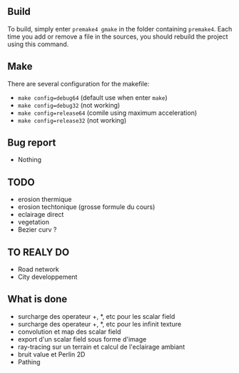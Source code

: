 ## Build

To build, simply enter `premake4 gmake` in the folder containing `premake4`.
Each time you add or remove a file in the sources, you should rebuild the project using this command.

## Make

There are several configuration for the makefile:
 * `make config=debug64` (default use when enter `make`)
 * `make config=debug32` (not working)
 * `make config=release64` (comile using maximum acceleration)
 * `make config=release32` (not working)

## Bug report
 * Nothing

## TODO
 * erosion thermique
 * erosion techtonique (grosse formule du cours)
 * eclairage direct
 * vegetation
 * Bezier curv ?

## TO REALY DO
 * Road network
 * City developpement

## What is done
 * surcharge des operateur +, *, etc pour les scalar field
 * surcharge des operateur +, *, etc pour les infinit texture
 * convolution et map des scalar field
 * export d'un scalar field sous forme d'image
 * ray-tracing sur un terrain et calcul de l'eclairage ambiant
 * bruit value et Perlin 2D
 * Pathing